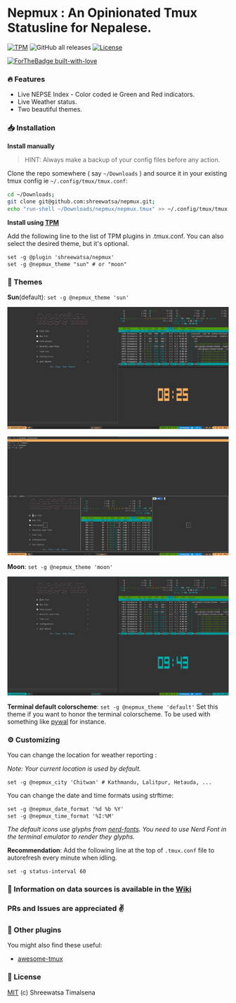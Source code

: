 # Nepmux : An Opinionated Tmux Statusline for Nepalese.

[![TPM](https://img.shields.io/badge/tpm--support-true-blue)](https://github.com/tmux-plugins/tpm)
![GitHub all releases](https://img.shields.io/github/downloads/shreewatsa/nepmux/total?logo=Github&logoColor=%23ff0000)
[![License](https://img.shields.io/badge/License-MIT-brightgreen.svg)](https://github.com/shreewatsa/nepmux/blob/master/LICENSE)

[![ForTheBadge built-with-love](http://ForTheBadge.com/images/badges/built-with-love.svg)](https://github.com/shreewatsa/)

### :fire: Features 

- Live NEPSE Index - Color coded ie Green and Red indicators.
- Live Weather status.
- Two beautiful themes.

### 📥 Installation

**Install manually**

> HINT: Always make a backup of your config files before any action.

Clone the repo somewhere ( say `~/Downloads` ) and source it in your existing tmux config ie `~/.config/tmux/tmux.conf`:

```bash
cd ~/Downloads;
git clone git@github.com:shreewatsa/nepmux.git;
echo "run-shell ~/Downloads/nepmux/nepmux.tmux" >> ~/.config/tmux/tmux.conf;
```

**Install using [TPM](https://github.com/tmux-plugins/tpm)**

Add the following line to the list of TPM plugins in .tmux.conf. 
You can also select the desired theme, but it's optional.

```tmux
set -g @plugin 'shreewatsa/nepmux'
set -g @nepmux_theme "sun" # or "moon"
```

### 🎨 Themes
**Sun**(default): `set -g @nepmux_theme 'sun'`

![screenshot](https://raw.githubusercontent.com/shreewatsa/i/main/tmux_ss.png)

![screenshot](https://raw.githubusercontent.com/shreewatsa/i/main/tmux_ss2.png)

**Moon**: `set -g @nepmux_theme 'moon'`

![screenshot](https://raw.githubusercontent.com/shreewatsa/i/main/tmux_moon.png)

**Terminal default colorscheme**: `set -g @nepmux_theme 'default'`
Set this theme if you want to honor the terminal colorscheme. To be used with
something like [pywal](https://github.com/dylanaraps/pywal) for instance.

### ⚙  Customizing

You can change the location for weather reporting :

*Note: Your current location is used by default.*

```tmux
set -g @nepmux_city 'Chitwan' # Kathmandu, Lalitpur, Hetauda, ...
```

You can change the date and time formats using strftime:

```tmux
set -g @nepmux_date_format '%d %b %Y'
set -g @nepmux_time_format '%I:%M'
```

*The default icons use glyphs from [nerd-fonts](https://github.com/ryanoasis/nerd-fonts).*
*You need to use Nerd Font in the terminal emulator to render they glyphs.*

**Recommendation**: Add the following line at the top of `.tmux.conf` file to autorefresh every minute when idling.

```tmux
set -g status-interval 60
```

### :bookmark_tabs: Information on data sources is available in the [Wiki](https://github.com/shreewatsa/nepmux/wiki/Nepmux-Wiki)

### PRs and Issues are appreciated :v:

### 🔗 Other plugins

You might also find these useful:

- [awesome-tmux](https://github.com/rothgar/awesome-tmux)

### 📃 License

[MIT](https://github.com/shreewatsa/nepmux/blob/master/LICENSE) (c) Shreewatsa Timalsena
